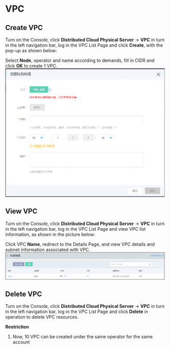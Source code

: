 # VPC

## Create VPC

Turn on the Console, click **Distributed Cloud Physical Server** -> **VPC** in turn in the left navigation bar, log in the VPC List Page and click **Create**, with the pop-up as shown below:<br/>

Select **Node**, operator and name according to demands, fill in CIDR and click **OK** to create 1 VPC.
![创建私有网络弹框](https://github.com/jdcloudcom/cn/blob/cn-distributed-cloud-physical-service/documentation/Hyper-Converged-IDC/Distributed-Cloud-Physical-Server/Image/DCPS-004.png)

## View VPC

Turn on the Console, click **Distributed Cloud Physical Server** -> **VPC** in turn in the left navigation bar, log in the VPC List Page and view VPC list information, as shown in the picture below:<br/>

Click VPC **Name**, redirect to the Details Page, and view VPC details and subnet information associated with VPC.
![私有网络列表页](https://github.com/jdcloudcom/cn/blob/cn-distributed-cloud-physical-service/documentation/Hyper-Converged-IDC/Distributed-Cloud-Physical-Server/Image/DCPS-005.png)

## Delete VPC

Turn on the Console, click **Distributed Cloud Physical Server** -> **VPC** in turn in the left navigation bar, log in the VPC List Page and click **Delete** in operation to delete VPC resources.<br/>

**Restriction**<br/>

1. Now, 10 VPC can be created under the same operator for the same account




